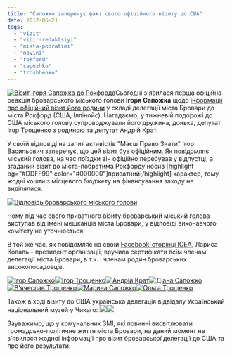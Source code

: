 ```yaml
---
title: "Сапожко заперечує факт свого офіційного візиту до США"
date: 2012-06-21
tags: 
  - "vizit"
  - "vibir-redaktsiyi"
  - "mista-pobratimi"
  - "novini"
  - "rokford"
  - "sapozhko"
  - "troshhenko"
---
```


[![](https://mpz.brovary.org/wp-content/uploads/2012/06/Rockford.jpg "Візит Ігоря Сапожка до Рокфорда")](https://mpz.brovary.org/wp-content/uploads/2012/06/Rockford.jpg)Сьогодні з'явилася перша офіційна реакція броварського міського голови **Ігоря Сапожка** щодо [інформації про офіційний візит його родини](https://mpz.brovary.org/brovarski-mozhnovladtsi-razom-z-rodinami-vidvidali-ssha-u-skladi-delegatsiyi-mista/ "Броварські можновладці разом з родинами відвідали США у складі делегації міста") у складі делегації міста Бровари до міста Рокфорд (США, Іллінойс). Нагадаємо, у тижневій подорожі до США міського голову супроводжували його дружина, донька, депутат Ігор Трощенко з родиною та депутат Андрій Крат.

У своїй відповіді на запит активістів "Маєш Право Знати" Ігор Васильович заперечує, що цей візит був офіційним. Як повідомляє міський голова, на час поїздки він офіційно перебував у відпустці, а згаданий візит до міста-побратима Рокфорду носив \[highlight bg="#DDFF99" color="#000000"\]приватний\[/highlight\] характер, тому жодні кошти з місцевого бюджету на фінансування заходу не виділялися.

[![](https://mpz.brovary.org/wp-content/uploads/2012/06/SapojkoAnswer.jpg "Відповідь броварського міського голови")](https://mpz.brovary.org/wp-content/uploads/2012/06/SapojkoAnswer.jpg)

Чому під час свого приватного візиту броварський міський голова виступав від імені мешканців міста Бровари, у відповіді виконавчого комітету не уточнюється.

В той же час, як повідомляє на своїй [Facebook-сторінці ICEA](https://www.facebook.com/media/set/?set=a.406504969372230.93619.174721562550573&type=1 "ICEA"), Лариса Коваль - президент організації, вручила сертифікати всім членам делегації міста Бровари, в т.ч. і членам родин броварських високопосадовців.

[![](https://mpz.brovary.org/wp-content/uploads/2012/06/389277_406505049372222_1735296013_n.jpg "Ігор Сапожко")](https://mpz.brovary.org/wp-content/uploads/2012/06/389277_406505049372222_1735296013_n.jpg)[![](https://mpz.brovary.org/wp-content/uploads/2012/06/527664_406505202705540_124130214_n.jpg "Ігор Трощенко")](https://mpz.brovary.org/wp-content/uploads/2012/06/527664_406505202705540_124130214_n.jpg)[![](https://mpz.brovary.org/wp-content/uploads/2012/06/401690_406505169372210_1540860048_n.jpg "Андрій Крат")](https://mpz.brovary.org/wp-content/uploads/2012/06/401690_406505169372210_1540860048_n.jpg)[![](https://mpz.brovary.org/wp-content/uploads/2012/06/545531_406505146038879_1747506393_n.jpg "Діана Сапожко")](https://mpz.brovary.org/wp-content/uploads/2012/06/545531_406505146038879_1747506393_n.jpg)[![](https://mpz.brovary.org/wp-content/uploads/2012/06/69255_406505256038868_1029150082_n.jpg "В'ячеслав Трощенко")](https://mpz.brovary.org/wp-content/uploads/2012/06/69255_406505256038868_1029150082_n.jpg)[![](https://mpz.brovary.org/wp-content/uploads/2012/06/303389_406505226038871_1851840144_n.jpg "Марина Сапожко")](https://mpz.brovary.org/wp-content/uploads/2012/06/303389_406505226038871_1851840144_n.jpg)[![](https://mpz.brovary.org/wp-content/uploads/2012/06/536666_406505076038886_1724126162_n.jpg "Ольга Трощенко")](https://mpz.brovary.org/wp-content/uploads/2012/06/536666_406505076038886_1724126162_n.jpg)

Також в ході візиту до США українська делегація відвідалу Український національний музей у Чикаго: [![](https://mpz.brovary.org/wp-content/uploads/2012/06/582276_406497576039636_1714401054_n.jpg)](https://mpz.brovary.org/wp-content/uploads/2012/06/582276_406497576039636_1714401054_n.jpg)[![](https://mpz.brovary.org/wp-content/uploads/2012/06/385753_406497562706304_60550609_n.jpg)](https://mpz.brovary.org/wp-content/uploads/2012/06/385753_406497562706304_60550609_n.jpg)

Зауважимо, що у комунальних ЗМІ, які повинні висвітлювати громадсько-політичне життя міста Бровари, на даний момент не з'явилося жодної інформації про візит броварської делегації до США та про його результати.
